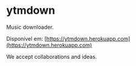 # ytmdown

Music downloader.

Disponível em: [https://ytmdown.herokuapp.com](https://ytmdown.herokuapp.com)

We accept collaborations and ideas.

